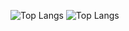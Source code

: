 ![Top Langs](https://github-readme-stats.vercel.app/api/top-langs/?username=onrush1995&theme=blue-green)
![Top Langs](https://github-readme-stats.vercel.app/api?username=onrush1995&theme=blue-green)
